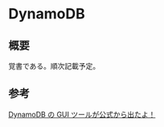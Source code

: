 # DynamoDB

## 概要
覚書である。順次記載予定。  

## 参考
[DynamoDB の GUI ツールが公式から出たよ！](https://qiita.com/is_ryo/items/76a4e823fcd5701d5a9f)  
